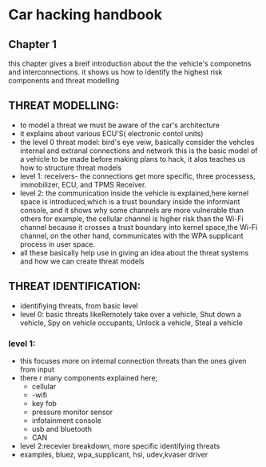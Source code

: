 
# Car hacking handbook
## Chapter 1
  this chapter gives a breif introduction about the the vehicle's componetns and interconnections. it shows us how to identify the highest risk components and threat modelling

  ## THREAT MODELLING:
  - to model a threat we must be aware of the car's architecture
  - it explains about various ECU'S( electronic contol units)
  - the level 0 threat model: bird's eye veiw, basically consider the vehcles internal and extranal connections and network
    this is the basic model of a vehicle to be made before making plans to hack, it alos teaches us how to structure threat models
  - level 1: receivers- the connections get more specific, three processess, immobilizer, ECU, and TPMS Receiver.
  - level 2: the communication inside the vehicle is explained,here kernel space is introduced,which is a trust boundary inside the informiant console, and it shows why some channels are more vulnerable than others for example, the cellular channel is higher risk than the
Wi-Fi channel because it crosses a trust boundary into kernel space,the Wi-Fi
channel, on the other hand, communicates with the WPA supplicant process in user space.
  - all these basically help use in giving an idea about the threat systems and how we can create threat models

  ## THREAT IDENTIFICATION:
  - identifiying threats, from basic level
  - level 0: basic threats likeRemotely take over a vehicle, Shut down a vehicle, Spy on vehicle occupants, Unlock a vehicle, Steal a vehicle
   ### level 1:
  - this focuses more on internal connection threats than the ones given from input
  - there r many components explained here;
      - cellular
      - -wifi
      - key fob
      - pressure monitor sensor
      - infotainment console
      - usb and bluetooth
      - CAN
  - level 2:recevier breakdown, more specific identifying threats
  - examples, bluez, wpa_supplicant, hsi, udev,kvaser driver
